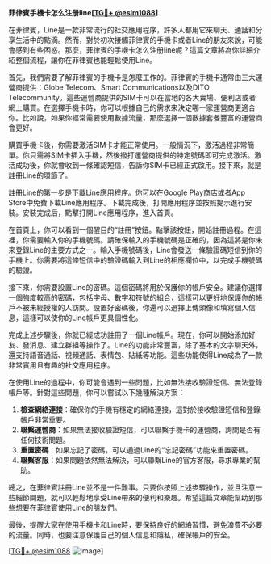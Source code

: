 **菲律賓手機卡怎么注册line[[TG💪+ @esim1088](https://t.me/s/esim1088)]**

在菲律賓，Line是一款非常流行的社交應用程序，許多人都用它來聊天、通話和分享生活中的點滴。然而，對於初次接觸菲律賓的手機卡或者Line的朋友來說，可能會感到有些困惑。那麼，菲律賓的手機卡怎么注册line呢？這篇文章將為你詳細介紹整個流程，讓你在菲律賓也能輕鬆使用Line。

首先，我們需要了解菲律賓的手機卡是怎麼工作的。菲律賓的手機卡通常由三大運營商提供：Globe Telecom、Smart Communications以及DITO Telecommunity。這些運營商提供的SIM卡可以在當地的各大賣場、便利店或者網上購買。在選擇手機卡時，你可以根據自己的需求來決定哪一家運營商更適合你。比如說，如果你經常需要使用數據流量，那麼選擇一個數據套餐豐富的運營商會更好。

購買手機卡後，你需要激活SIM卡才能正常使用。一般情況下，激活過程非常簡單。你只需將SIM卡插入手機，然後撥打運營商提供的特定號碼即可完成激活。激活成功後，你就會收到一條確認短信，告訴你SIM卡已經正式啟用。接下來，就是註冊Line的環節了。

註冊Line的第一步是下載Line應用程序。你可以在Google Play商店或者App Store中免費下載Line應用程序。下載完成後，打開應用程序並按照提示進行安裝。安裝完成后，點擊打開Line應用程序，進入首頁。

在首頁上，你可以看到一個醒目的“註冊”按鈕。點擊該按鈕，開始註冊過程。在這裡，你需要輸入你的手機號碼。請確保輸入的手機號碼是正確的，因為這將是你未來登錄Line的主要方式之一。輸入手機號碼後，Line會發送一條驗證碼短信到你的手機上。你需要將這條短信中的驗證碼輸入到Line的相應欄位中，以完成手機號碼的驗證。

接下來，你需要設置Line的密碼。這個密碼將用於保護你的帳戶安全。建議你選擇一個強度較高的密碼，包括字母、數字和符號的組合，這樣可以更好地保護你的帳戶不被未經授權的人訪問。設置好密碼後，你還可以選擇上傳頭像和填寫個人信息，這樣可以使你的Line帳戶更具個性化。

完成上述步驟後，你就已經成功註冊了一個Line帳戶。現在，你可以開始添加好友、發消息、建立群組等操作了。Line的功能非常豐富，除了基本的文字聊天外，還支持語音通話、視頻通話、表情包、貼紙等功能。這些功能使得Line成為了一款非常實用且有趣的社交應用程序。

在使用Line的過程中，你可能會遇到一些問題，比如無法接收驗證短信、無法登錄帳戶等。針對這些問題，你可以嘗試以下幾種解決方案：

1. **檢查網絡連接**：確保你的手機有穩定的網絡連接，這對於接收驗證短信和登錄帳戶非常重要。
2. **聯繫運營商**：如果無法接收驗證短信，可以聯繫手機卡的運營商，詢問是否有任何技術問題。
3. **重置密碼**：如果忘記了密碼，可以通過Line的“忘記密碼”功能來重置密碼。
4. **聯繫客服**：如果問題依然無法解決，可以聯繫Line的官方客服，尋求專業的幫助。

總之，在菲律賓註冊Line並不是一件難事。只要你按照上述步驟操作，並且注意一些細節問題，就可以輕鬆地享受Line帶來的便利和樂趣。希望這篇文章能幫助到那些想要在菲律賓使用Line的朋友們。

最後，提醒大家在使用手機卡和Line時，要保持良好的網絡習慣，避免浪費不必要的流量。同時，也要注意保護自己的個人信息和隱私，確保帳戶的安全。

[[TG💪+ @esim1088](https://t.me/s/esim1088) ![Image](https://i.postimg.cc/4NQfJmqS/Snipaste-2025-05-13-00-14-12.png)]